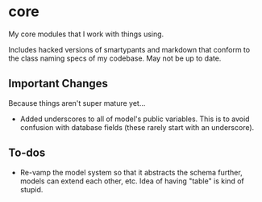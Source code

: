 # core

My core modules that I work with things using.

Includes hacked versions of smartypants and markdown that conform to the class naming specs of my codebase. May not be up to date.

## Important Changes
Because things aren't super mature yet...

* Added underscores to all of model's public variables. This is to avoid confusion with database fields (these rarely start with an underscore).

## To-dos
* Re-vamp the model system so that it abstracts the schema further, models can extend each other, etc. Idea of having "table" is kind of stupid.
